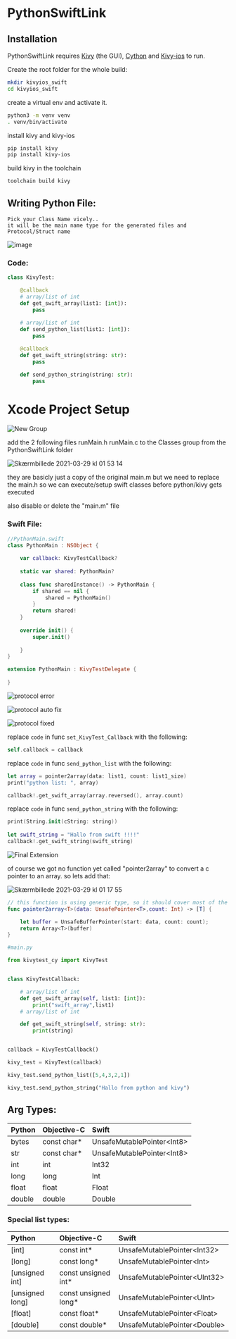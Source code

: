 # PythonSwiftLink

 ## Installation

PythonSwiftLink requires [Kivy](https://kivy.org) (the GUI), [Cython](https://cython.readthedocs.io/en/latest/src/tutorial/cython_tutorial.html) and [Kivy-ios](https://github.com/kivy/kivy-ios) to run.

Create the root folder for the whole build: 
```sh
mkdir kivyios_swift
cd kivyios_swift
```
create a virtual env and activate it.
```sh
python3 -m venv venv
. venv/bin/activate
```

install kivy and kivy-ios
```sh
pip install kivy
pip install kivy-ios
```
build kivy in the toolchain
```sh
toolchain build kivy
```



## Writing Python File:
    Pick your Class Name vicely..
    it will be the main name type for the generated files and Protocol/Struct name
    
![image](https://user-images.githubusercontent.com/2526171/112758247-96812800-8fed-11eb-8523-fc4e6c3dff86.png)
 ### Code:
    
```python
class KivyTest:

    @callback
    # array/list of int
    def get_swift_array(list1: [int]):
        pass
        
    # array/list of int
    def send_python_list(list1: [int]):
        pass

    @callback
    def get_swift_string(string: str):
        pass

    def send_python_string(string: str):
        pass
```          



# Xcode Project Setup


![New Group](https://user-images.githubusercontent.com/2526171/112771700-65c0e300-902d-11eb-9ce1-1740161fcc62.png)

add the 2 following files
runMain.h
runMain.c
to the Classes group from the PythonSwiftLink folder

![Skærmbillede 2021-03-29 kl  01 53 14](https://user-images.githubusercontent.com/2526171/112772531-aa4e7d80-9031-11eb-9812-2db1bcc9145b.png)

they are basicly just a copy of the original main.m
but we need to replace the main.h
so we can execute/setup swift classes before python/kivy gets executed

also disable or delete the "main.m" file

### Swift File:
```swift
//PythonMain.swift
class PythonMain : NSObject {
    
    var callback: KivyTestCallback?
    
    static var shared: PythonMain?
    
    class func sharedInstance() -> PythonMain {
        if shared == nil {
            shared = PythonMain()
        }
        return shared!
    }
    
    override init() {
        super.init()
        
    }
}
```

```swift
extension PythonMain : KivyTestDelegate {
    
}
```

![protocol error](https://user-images.githubusercontent.com/2526171/112770707-41163c80-9028-11eb-9582-ca6666b7763b.png)

![protocol auto fix](https://user-images.githubusercontent.com/2526171/112770747-70c54480-9028-11eb-8fc4-08f825f49d25.png)

![protocol fixed](https://user-images.githubusercontent.com/2526171/112770891-39a36300-9029-11eb-8155-4850723c7422.png)

replace ```code``` in func ```set_KivyTest_Callback```
with the following:
```swift
self.callback = callback
```

replace ```code``` in func ```send_python_list```
with the following:
```swift
let array = pointer2array(data: list1, count: list1_size)
print("python list: ", array)

callback!.get_swift_array(array.reversed(), array.count)
```
replace ```code``` in func ```send_python_string```
with the following:
```swift
print(String.init(cString: string))
        
let swift_string = "Hallo from swift !!!!"
callback!.get_swift_string(swift_string)
```
![Final Extension](https://user-images.githubusercontent.com/2526171/112771360-ba635e80-902b-11eb-9f89-d5994d3ba2ef.png)

of course we got no function yet called "pointer2array" to convert a c pointer to an array.
so lets add that:

![Skærmbillede 2021-03-29 kl  01 17 55](https://user-images.githubusercontent.com/2526171/112771532-9d7b5b00-902c-11eb-8b13-3009cdba3a20.png)
```swift
// this function is using generic type, so it should cover most of the pointer array types from c/python
func pointer2array<T>(data: UnsafePointer<T>,count: Int) -> [T] {

    let buffer = UnsafeBufferPointer(start: data, count: count);
    return Array<T>(buffer)
}
```



```python
#main.py

from kivytest_cy import KivyTest


class KivyTestCallback:

    # array/list of int
    def get_swift_array(self, list1: [int]):
        print("swift_array",list1)
    # array/list of int

    def get_swift_string(self, string: str):
        print(string)


callback = KivyTestCallback()

kivy_test = KivyTest(callback)

kivy_test.send_python_list([5,4,3,2,1])

kivy_test.send_python_string("Hallo from python and kivy")
```





## Arg Types:

| Python        | Objective-C   |             Swift            |
| ------------- |:--------------|:-----------------------------|
| bytes         | const char*   | UnsafeMutablePointer\<Int8\> |
| str           | const char*   | UnsafeMutablePointer\<Int8\> |
| int           | int           |   Int32                      |
| long          | long          |   Int                        |
| float         | float         |   Float                      |
| double        | double        |   Double                     |

### Special list types:
| Python         | Objective-C          |             Swift               |
|:---------------|:---------------------|:--------------------------------|
| [int]          | const int*           |   UnsafeMutablePointer\<Int32\> |
| [long]         | const long*          |   UnsafeMutablePointer\<Int\>   |
|[unsigned int]  | const unsigned int*  |   UnsafeMutablePointer\<UInt32\>  |
|[unsigned long] | const unsigned long* |   UnsafeMutablePointer\<UInt\>  |
| [float]        | const float*         |   UnsafeMutablePointer\<Float\> |
| [double]       | const double*        |  UnsafeMutablePointer\<Double\> |

